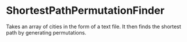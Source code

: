 # ShortestPathPermutationFinder
Takes an array of cities in the form of a text file. It then finds the shortest path by generating permutations.
